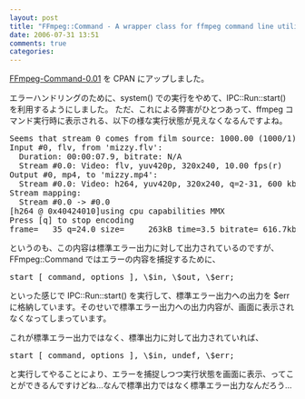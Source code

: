 ```yaml
---
layout: post
title: "FFmpeg::Command - A wrapper class for ffmpeg command line utility #2"
date: 2006-07-31 13:51
comments: true
categories: 
---
```

<p>
<a class="ext-link" href="http://search.cpan.org/~mizzy/FFmpeg-Command-0.01/"><span class="icon"></span>FFmpeg-Command-0.01</a> を CPAN にアップしました。
</p>
<p>
エラーハンドリングのために、system() での実行をやめて、IPC::Run::start() を利用するようにしました。
ただ、これによる弊害がひとつあって、ffmpeg コマンド実行時に表示される、以下の様な実行状態が見えなくなるんですよね。
</p>
<pre class="wiki">
Seems that stream 0 comes from film source: 1000.00 (1000/1) -> 10.00 (10/1)
Input #0, flv, from 'mizzy.flv':
  Duration: 00:00:07.9, bitrate: N/A
  Stream #0.0: Video: flv, yuv420p, 320x240, 10.00 fps(r)
Output #0, mp4, to 'mizzy.mp4':
  Stream #0.0: Video: h264, yuv420p, 320x240, q=2-31, 600 kb/s, 10.00 fps(c)
Stream mapping:
  Stream #0.0 -> #0.0
[h264 @ 0x40424010]using cpu capabilities MMX
Press [q] to stop encoding
frame=   35 q=24.0 size=     263kB time=3.5 bitrate= 616.7kbits/s
</pre>
<p>
というのも、この内容は標準エラー出力に対して出力されているのですが、FFmpeg::Command ではエラーの内容を捕捉するために、
</p>
<pre class="wiki">
start [ command, options ], \$in, \$out, \$err;
</pre>
<p>
といった感じで IPC::Run::start() を実行して、標準エラー出力への出力を $err に格納しています。そのせいで標準エラー出力への出力内容が、画面に表示されなくなってしまっています。
</p>
<p>
これが標準エラー出力ではなく、標準出力に対して出力されていれば、
</p>
<pre class="wiki">
start [ command, options ], \$in, undef, \$err;
</pre>
<p>
と実行してやることにより、エラーを捕捉しつつ実行状態を画面に表示、ってことができるんですけどね…なんで標準出力ではなく標準エラー出力なんだろう…
</p>
